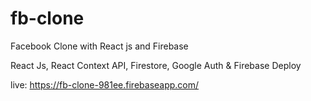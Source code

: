 # fb-clone
Facebook Clone with React js and Firebase

React Js, React Context API, Firestore, Google Auth & Firebase Deploy

live: https://fb-clone-981ee.firebaseapp.com/
